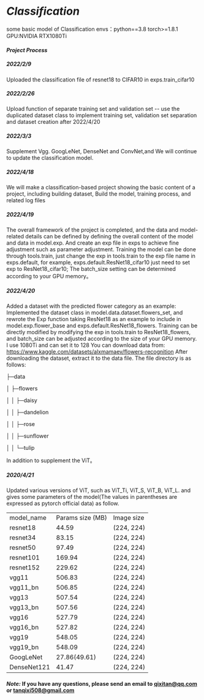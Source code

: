 # *Classification*
  some basic model of Classification
  envs：python==3.8 torch>=1.8.1 GPU:NVIDIA RTX1080Ti

#### *Project Process*
##### 2022/2/9 
  Uploaded the classification file of resnet18 to CIFAR10 in exps.train_cifar10
##### 2022/2/26 
  Upload function of separate training set and validation set  -- use the duplicated dataset class to implement training set,   validation set separation and dataset creation after 2022/4/20
##### 2022/3/3  
  Supplement Vgg. GoogLeNet, DenseNet and ConvNet,and We will continue to update the classification model.
##### 2022/4/18 
  We will make a classification-based project showing the basic content of a project, including building dataset, Build the model, training process, and related log files
##### 2022/4/19 
  The overall framework of the project is completed, and the data and model-related details can be defined by defining the overall content of the model and data in model.exp. And create an exp file in exps to achieve fine adjustment such as parameter adjustment. Training the model can be done through tools.train, just change the exp in tools.train to the exp file name in exps.default, for example, exps.default.ResNet18_cifar10 just need to set exp to ResNet18_cifar10;
The batch_size setting can be determined according to your GPU memory。
##### 2022/4/20
  Added a dataset with the predicted flower category as an example: Implemented the dataset class in model.data.dataset.flowers_set, and rewrote the Exp function taking ResNet18 as an example to include in model.exp.flower_base and exps.default.ResNet18_flowers.
  Training can be directly modified by modifying the exp in tools.train to ResNet18_flowers, and batch_size can be adjusted according to the size of your GPU memory. I use 1080Ti and can set it to 128
You can download data from: https://www.kaggle.com/datasets/alxmamaev/flowers-recognition
After downloading the dataset, extract it to the data file. The file directory is as follows:


├─data

│  ├─flowers

│  │  ├─daisy

│  │  ├─dandelion

│  │  ├─rose

│  │  ├─sunflower

│  │  └─tulip

  In addition to supplement the ViT。
  
##### 2020/4/21
Updated various versions of ViT, such as ViT_Ti, ViT_S, ViT_B, ViT_L. and gives some parameters of the model(The values in parentheses are expressed as pytorch official data) as follow.
<table>
	<tr>
	  <td>model_name</td>
	  <td>Params size (MB)</td>
	  <td>Image size</td>
	</tr>
	<tr>
	  <td>resnet18</td>
	  <td> 44.59 </td>
	  <td>(224, 224)</td>
	</tr>
	<tr>
	  <td>resnet34</td>
	  <td> 83.15 </td>
	  <td>(224, 224)</td>
	</tr>
	<tr>
	  <td>resnet50</td>
	  <td> 97.49 </td>
	  <td>(224, 224)</td>
	</tr>
	<tr>
	  <td>resnet101</td>
	  <td> 169.94 </td>
	  <td>(224, 224)</td>
	</tr>
	<tr>
	  <td>resnet152</td>
	  <td> 229.62 </td>
	  <td>(224, 224)</td>
	</tr>
	<tr>
	  <td>vgg11</td>
	  <td> 506.83 </td>
	  <td>(224, 224)</td>
	</tr>
	<tr>
	  <td>vgg11_bn</td>
	  <td> 506.85 </td>
	  <td>(224, 224)</td>
	</tr>
	<tr>
	  <td>vgg13</td>
	  <td> 507.54 </td>
	  <td>(224, 224)</td>
	</tr>
	<tr>
	  <td>vgg13_bn</td>
	  <td> 507.56 </td>
	  <td>(224, 224)</td>
	</tr>
	<tr>
	  <td>vgg16</td>
	  <td> 527.79 </td>
	  <td>(224, 224)</td>
	</tr>
	<tr>
	  <td>vgg16_bn</td>
	  <td> 527.82 </td>
	  <td>(224, 224)</td>
	</tr>
	<tr>
	  <td>vgg19</td>
	  <td> 548.05 </td>
	  <td>(224, 224)</td>
	</tr>
	<tr>
	  <td>vgg19_bn</td>
	  <td> 548.09 </td>
	  <td>(224, 224)</td>
	 </tr>
	 <tr>
	   <td>GoogLeNet</td>
	   <td> 27.86(49.61) </td>
	   <td>(224, 224)</td>
	  </tr>
	  <tr>
	   <td>DenseNet121</td>
	   <td> 41.47 </td>
	   <td>(224, 224)</td>
	  </tr>
	</tr>
</table>

#### *Note:* If you have any questions, please send an email to qixitan@qq.com or tanqixi508@gmail.com
